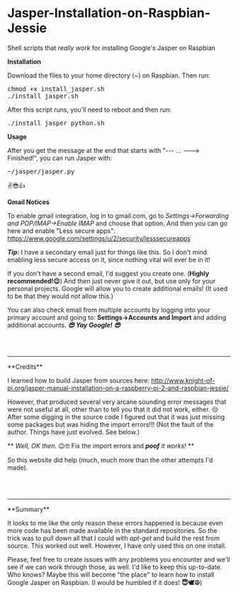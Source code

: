 # Jasper-Installation-on-Raspbian-Jessie
Shell scripts that *really work* for installing Google's Jasper on Raspbian

**Installation**

Download the files to your home directory (~) on Raspbian. Then run:

<pre>
chmod +x install_jasper.sh
./install_jasper.sh
</pre>

After this script runs, you'll need to reboot and then run:

<pre>
./install_jasper_python.sh
</pre>

**Usage**

After you get the message at the end that starts with "--- ... ---> Finished!", you can run Jasper with: 
<pre>
~/jasper/jasper.py 
</pre>
✌😎👍

**Gmail Notices**

To enable gmail integration, log in to gmail.com, go to *Settings->Forwarding and POP/IMAP->Enable IMAP* and choose that option.
And then you can go here and enable "Less secure apps":
https://www.google.com/settings/u/2/security/lesssecureapps

***Tip:*** I have a secondary email just for things like this. So I don't mind enabling less secure access on it, since nothing vital will ever be in it!

If you don't have a second email, I'd suggest you create one. (**Highly recommended!😉**) And then just never give it out, but use only for your personal projects.  Google will allow you to create additional emails! (It used to be that they would *not* allow this.)

You can also check email from multiple accounts by logging into your primary account and going to: 
**Settings->Accounts and Import** 
and adding additional accounts. ***😎 Yay Google! 😎***

<br>&nbsp;<br>
<hr></hr>
**Credits**

I learned how to build Jasper from sources here: http://www.knight-of-pi.org/jasper-manual-installation-on-a-raspberry-pi-2-and-raspbian-jessie/ 

However, that produced several very arcane sounding error messages that were not useful at all, other than to tell you that it did not work, either. 😒 After some digging in the source code I figured out that it was just missing some packages but was hiding the import errors!!! (Not the fault of the author. Things have just evolved. See below.)

** *Well, OK then.* 😉🤓 Fix the import errors and ***poof*** *it works!* **

So this website did help (much, much more than the other attempts I'd made). 

<br>&nbsp;<br>
<hr></hr>
**Summary**

It looks to me like the only reason these errors happened is because even more code has been made available in the standard repositories. So the trick was to pull down all that I could with *apt-get* and build the rest from source. This worked out well. However, I have only used this on one install. 

Please, feel free to create issues with any problems you encounter and we'll see if we can work through those, as well. I'd like to keep this up-to-date. Who knows? Maybe this will become "the place" to learn how to install Google Jasper on Raspbian. (I would be humbled if it does! **😇🕊☮**)
